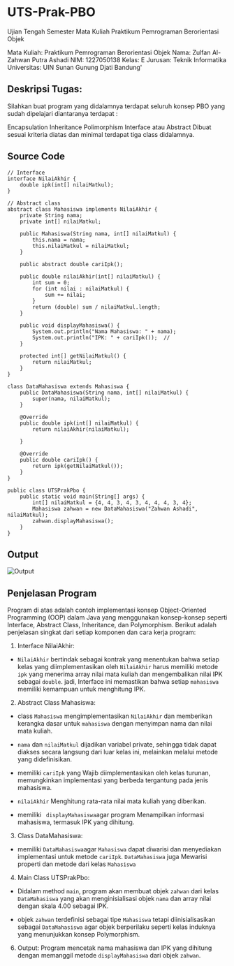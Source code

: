 # UTS-Prak-PBO
Ujian Tengah Semester Mata Kuliah Praktikum Pemrograman Berorientasi Objek

Mata Kuliah: Praktikum Pemrograman Berorientasi Objek
Nama: Zulfan Al-Zahwan Putra Ashadi
NIM: 1227050138
Kelas: E
Jurusan: Teknik Informatika
Universitas: UIN Sunan Gunung Djati Bandung'


## Deskripsi Tugas:
Silahkan buat program yang didalamnya terdapat seluruh konsep PBO yang sudah dipelajari diantaranya terdapat :

Encapsulation
Inheritance
Polimorphism
Interface atau Abstract
Dibuat sesuai kriteria diatas dan minimal terdapat tiga class didalamnya.


## **Source Code**

```
// Interface
interface NilaiAkhir {
    double ipk(int[] nilaiMatkul);
}

// Abstract class
abstract class Mahasiswa implements NilaiAkhir {
    private String nama;
    private int[] nilaiMatkul;

    public Mahasiswa(String nama, int[] nilaiMatkul) {
        this.nama = nama;
        this.nilaiMatkul = nilaiMatkul;
    }

    public abstract double cariIpk();

    public double nilaiAkhir(int[] nilaiMatkul) {
        int sum = 0;
        for (int nilai : nilaiMatkul) {
            sum += nilai;
        }
        return (double) sum / nilaiMatkul.length;
    }

    public void displayMahasiswa() {
        System.out.println("Nama Mahasiswa: " + nama);
        System.out.println("IPK: " + cariIpk());  //
    }

    protected int[] getNilaiMatkul() {
        return nilaiMatkul;
    }
}

class DataMahasiswa extends Mahasiswa {
    public DataMahasiswa(String nama, int[] nilaiMatkul) {
        super(nama, nilaiMatkul);
    }

    @Override
    public double ipk(int[] nilaiMatkul) {
        return nilaiAkhir(nilaiMatkul);
    
    }

    @Override
    public double cariIpk() {
        return ipk(getNilaiMatkul());
    }
}

public class UTSPrakPbo {
    public static void main(String[] args) {
        int[] nilaiMatkul = {4, 4, 3, 4, 3, 4, 4, 4, 3, 4};  
        Mahasiswa zahwan = new DataMahasiswa("Zahwan Ashadi", nilaiMatkul);
        zahwan.displayMahasiswa();
    }
}
```

## **Output**
![Output](https://github.com/Zahwan07/UTS-Prak-PBO/assets/118150521/969ae7ec-784b-4e64-86fd-4cbf48bb473f)


## Penjelasan Program

Program di atas adalah contoh implementasi konsep Object-Oriented Programming (OOP) dalam Java yang menggunakan konsep-konsep seperti Interface, Abstract Class, Inheritance, dan Polymorphism. Berikut adalah penjelasan singkat dari setiap komponen dan cara kerja program:

1. Interface NilaiAkhir:
* ```NilaiAkhir``` bertindak sebagai kontrak yang menentukan bahwa setiap kelas yang diimplementasikan oleh ```NilaiAkhir```  harus memiliki metode ```ipk``` yang menerima array nilai mata kuliah dan mengembalikan nilai IPK sebagai ```double```. jadi, Interface ini memastikan bahwa setiap ```mahasiswa``` memiliki kemampuan untuk menghitung IPK.


2. Abstract Class Mahasiswa:
* class ```Mahasiswa``` mengimplementasikan ```NilaiAkhir``` dan memberikan kerangka dasar untuk ```mahasiswa``` dengan menyimpan nama dan nilai mata kuliah.

* ```nama``` dan ```nilaiMatkul``` dijadikan variabel private, sehingga tidak dapat diakses secara langsung dari luar kelas ini, melainkan melalui metode yang didefinisikan.
  
* memiliki ```cariIpk``` yang Wajib diimplementasikan oleh kelas turunan, memungkinkan implementasi yang berbeda tergantung pada jenis mahasiswa.
  
* ```nilaiAkhir``` Menghitung rata-rata nilai mata kuliah yang diberikan.
  
* memiliki ``` displayMahasiswa```agar program Menampilkan informasi mahasiswa, termasuk IPK yang dihitung.
  

3.  Class DataMahasiswa:
* memiliki ```DataMahasiswa```agar ```Mahasiswa``` dapat diwarisi dan menyediakan implementasi untuk metode ```cariIpk```. ```DataMahasiswa``` juga Mewarisi properti dan metode dari kelas ```Mahasiswa```


4. Main Class UTSPrakPbo:
* Didalam method ```main```, program akan membuat objek ```zahwan``` dari kelas ```DataMahasiswa``` yang akan menginisialisasi objek ```nama``` dan array nilai dengan skala 4.00 sebagai IPK.

* objek ```zahwan``` terdefinisi sebagai tipe ```Mahasiswa``` tetapi diinisialisasikan sebagai ```DataMahasiswa``` agar objek berperilaku seperti kelas induknya yang menunjukkan konsep Polymorphism.


6. Output:
Program mencetak nama mahasiswa dan IPK yang dihitung dengan memanggil metode ```displayMahasiswa``` dari objek ```zahwan```.



